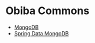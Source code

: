 # Obiba Commons

* [MongoDB](http://www.mongodb.org)
* [Spring Data MongoDB](http://projects.spring.io/spring-data-mongodb)

